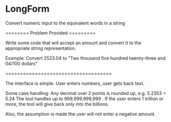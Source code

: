LongForm
========

Convert numeric input to the equivalent words in a string


======== Problem Provided =========

Write some code that will accept an amount and convert it to the appropriate string representation. 

Example: 
Convert 2523.04 
 to "Two thousand five hundred twenty-three and 04/100 dollars"
 
 
====================================


The interface is simple. User enters numbers, user gets back text.

Some case handling:
Any decimal over 2 points is rounded up, e.g. 5.2353 = 5.24
The tool handles up to 999,999,999,999 . If the user enters 1 trillion or more, the tool will give back only into the billions.

Also, the assumption is made the user will not enter a negative amount.
